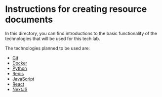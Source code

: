 # Instructions for creating resource documents

In this directory, you can find introductions to the basic functionality of the technologies that will be used for this tech lab.

The technologies planned to be used are:
* [Git](./git-basics.md)
* [Docker](./docker-basics.md)
* [Python](./python-basics.md)
* [Redis](./redis-basics.md)
* [JavaScript](./html-basics.md)
* [React](./react-basics.md)
* [NextJS](./next-js-bascis.md)
